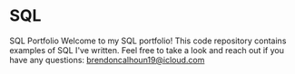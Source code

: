 # SQL
 
 SQL Portfolio
Welcome to my SQL portfolio! This code repository contains examples of SQL I've written. Feel free to take a look and reach out if you have any questions: brendoncalhoun19@icloud.com
